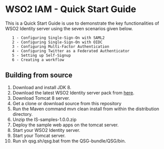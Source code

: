 # WSO2 IAM - Quick Start Guide #

This is a Quick Start Guide is use to demonstrate the key functionalities of WSO2
Identity server using the seven scenarios given below.

       1 - Configuring Single-Sign-On with SAML2
       2 - Configuring Single-Sign-On with OIDC
       3 - Configuring Multi-Factor Authentication
       4 - Configuring Twitter as a Federated Authenticator
       5 - Setting up Self-Signup
       6 - Creating a workflow
       
## Building from source ##

1. Download and install JDK 8.
2. Download the latest WSO2 Identity server pack from [here](https://wso2.com/identity-and-access-management).
3. Download Tomcat 8 server.
4. Get a clone or download source from this repository
5. Run the Maven command mvn clean install from within the distribution directory.
6. Unzip the IS-samples-1.0.0.zip
7. Deploy the sample web apps on the tomcat server.
8. Start your WSO2 Identity server.
9. Start your Tomcat server.
10. Run sh qsg.sh/qsg.bat from the QSG-bundle/QSG/bin.